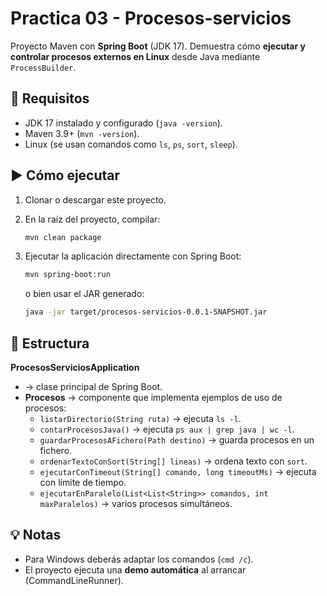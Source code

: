 # Practica 03 - Procesos-servicios

Proyecto Maven con **Spring Boot** (JDK 17). Demuestra cómo **ejecutar y controlar procesos externos en Linux** desde Java mediante `ProcessBuilder`.

## 🚀 Requisitos

- JDK 17 instalado y configurado (`java -version`).
- Maven 3.9+ (`mvn -version`).
- Linux (se usan comandos como `ls`, `ps`, `sort`, `sleep`).

## ▶️ Cómo ejecutar

1. Clonar o descargar este proyecto.
2. En la raíz del proyecto, compilar:

   ```bash
   mvn clean package
   ```

3. Ejecutar la aplicación directamente con Spring Boot:

   ```bash
   mvn spring-boot:run
   ```

   o bien usar el JAR generado:

   ```bash
   java -jar target/procesos-servicios-0.0.1-SNAPSHOT.jar
   ```

## 📂 Estructura
  
**ProcesosServiciosApplication** 

- → clase principal de Spring Boot.
- **Procesos** → componente que implementa ejemplos de uso de procesos:
  - `listarDirectorio(String ruta)` → ejecuta `ls -l`.
  - `contarProcesosJava()` → ejecuta `ps aux | grep java | wc -l`.
  - `guardarProcesosAFichero(Path destino)` → guarda procesos en un fichero.
  - `ordenarTextoConSort(String[] lineas)` → ordena texto con `sort`.
  - `ejecutarConTimeout(String[] comando, long timeoutMs)` → ejecuta con límite de tiempo.
  - `ejecutarEnParalelo(List<List<String>> comandos, int maxParalelos)` → varios procesos simultáneos.

## 💡 Notas

- Para Windows deberás adaptar los comandos (`cmd /c`).
- El proyecto ejecuta una **demo automática** al arrancar (CommandLineRunner).